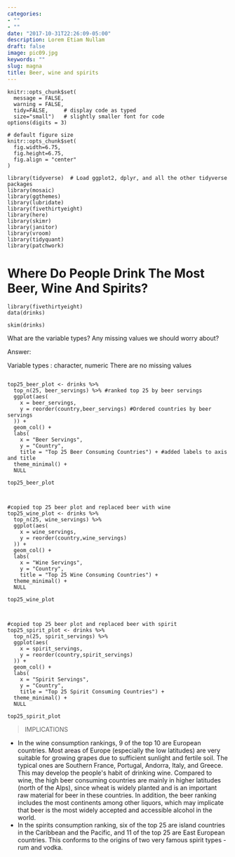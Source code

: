 ```yaml
---
categories:
- ""
- ""
date: "2017-10-31T22:26:09-05:00"
description: Lorem Etiam Nullam
draft: false
image: pic09.jpg
keywords: ""
slug: magna
title: Beer, wine and spirits
---
```

```{r, setup}
knitr::opts_chunk$set(
  message = FALSE, 
  warning = FALSE, 
  tidy=FALSE,     # display code as typed
  size="small")   # slightly smaller font for code
options(digits = 3)

# default figure size
knitr::opts_chunk$set(
  fig.width=6.75, 
  fig.height=6.75,
  fig.align = "center"
)
```


```{r load-libraries, warning=FALSE, message=FALSE, echo=FALSE}
library(tidyverse)  # Load ggplot2, dplyr, and all the other tidyverse packages
library(mosaic)
library(ggthemes)
library(lubridate)
library(fivethirtyeight)
library(here)
library(skimr)
library(janitor)
library(vroom)
library(tidyquant)
library(patchwork)

```



# Where Do People Drink The Most Beer, Wine And Spirits?



```{r load_alcohol_data}
library(fivethirtyeight)
data(drinks)

```



```{r glimpse_skim_data}
skim(drinks)
```
What are the variable types? Any missing values we should worry about?

Answer:

Variable types : character, numeric
There are no missing values

```{r beer_plot}

top25_beer_plot <- drinks %>% 
  top_n(25, beer_servings) %>% #ranked top 25 by beer servings
  ggplot(aes(
    x = beer_servings,
    y = reorder(country,beer_servings) #Ordered countries by beer servings
  )) +
  geom_col() +
  labs(
    x = "Beer Servings", 
    y = "Country", 
    title = "Top 25 Beer Consuming Countries") + #added labels to axis and title
  theme_minimal() +
  NULL

top25_beer_plot


```


```{r wine_plot}

#copied top 25 beer plot and replaced beer with wine
top25_wine_plot <- drinks %>% 
  top_n(25, wine_servings) %>% 
  ggplot(aes(
    x = wine_servings,
    y = reorder(country,wine_servings)
  )) +
  geom_col() +
  labs(
    x = "Wine Servings", 
    y = "Country", 
    title = "Top 25 Wine Consuming Countries") + 
  theme_minimal() +
  NULL

top25_wine_plot


```

```{r spirit_plot}

#copied top 25 beer plot and replaced beer with spirit
top25_spirit_plot <- drinks %>% 
  top_n(25, spirit_servings) %>% 
  ggplot(aes(
    x = spirit_servings,
    y = reorder(country,spirit_servings)
  )) +
  geom_col() +
  labs(
    x = "Spirit Servings", 
    y = "Country", 
    title = "Top 25 Spirit Consuming Countries") + 
  theme_minimal() +
  NULL

top25_spirit_plot

```

> IMPLICATIONS

- In the wine consumption rankings, 9 of the top 10 are European countries. Most areas of Europe (especially the low latitudes) are very suitable for growing grapes due to sufficient sunlight and fertile soil. The typical ones are Southern France, Portugal, Andorra, Italy, and Greece. This may develop the people's habit of drinking wine. Compared to wine, the high beer consuming countries are mainly in higher latitudes (north of the Alps), since wheat is widely planted and is an important raw material for beer in these countries. In addition, the beer ranking includes the most continents among other liquors, which may implicate that beer is the most widely accepted and accessible alcohol in the world.
- In the spirits consumption ranking, six of the top 25 are island countries in the Caribbean and the Pacific, and 11 of the top 25 are East European countries. This conforms to the origins of two very famous spirit types - rum and vodka.